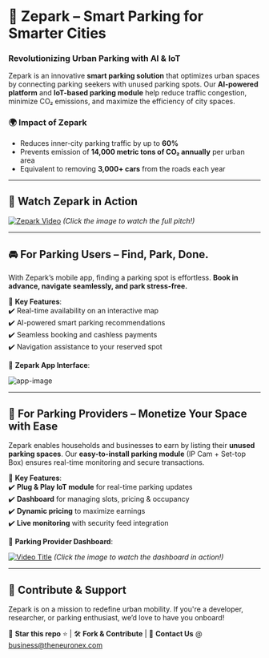 # 🚗 Zepark – Smart Parking for Smarter Cities

### Revolutionizing Urban Parking with AI & IoT

Zepark is an innovative **smart parking solution** that optimizes urban spaces by connecting parking seekers with unused parking spots. Our **AI-powered platform** and **IoT-based parking module** help reduce traffic congestion, minimize CO₂ emissions, and maximize the efficiency of city spaces.

### 🌍 **Impact of Zepark**
- Reduces inner-city parking traffic by up to **60%**
- Prevents emission of **14,000 metric tons of CO₂ annually** per urban area
- Equivalent to removing **3,000+ cars** from the roads each year

---

## 🎥 **Watch Zepark in Action**

[![Zepark Video](https://i.ibb.co/Jjw0TVCz/image.png)](https://youtu.be/ELKtclUpURI)
*(Click the image to watch the full pitch!)*

---

## 🚘 **For Parking Users** – Find, Park, Done.

With Zepark’s mobile app, finding a parking spot is effortless. **Book in advance, navigate seamlessly, and park stress-free.**

📌 **Key Features**:  
✔️ Real-time availability on an interactive map  
✔️ AI-powered smart parking recommendations  
✔️ Seamless booking and cashless payments  
✔️ Navigation assistance to your reserved spot  

🔽 **Zepark App Interface**:

<img src="https://i.ibb.co/JRwJhK0R/app-image.png" alt="app-image" border="0">

---

## 🏢 **For Parking Providers** – Monetize Your Space with Ease

Zepark enables households and businesses to earn by listing their **unused parking spaces**. Our **easy-to-install parking module** (IP Cam + Set-top Box) ensures real-time monitoring and secure transactions.

📌 **Key Features**:  
✔️ **Plug & Play IoT module** for real-time parking updates  
✔️ **Dashboard** for managing slots, pricing & occupancy  
✔️ **Dynamic pricing** to maximize earnings  
✔️ **Live monitoring** with security feed integration  

🔽 **Parking Provider Dashboard**:

[![Video Title](https://img.youtube.com/vi/YOUR_VIDEO_ID/maxresdefault.jpg)](https://youtu.be/yj3CwTpGLrM)
*(Click the image to watch the dashboard in action!)*


---

## 🤝 **Contribute & Support**

Zepark is on a mission to redefine urban mobility. If you're a developer, researcher, or parking enthusiast, we’d love to have you onboard!

🚀 **Star this repo** ⭐ | 🛠 **Fork & Contribute** | 📩 **Contact Us** @ business@theneuronex.com



